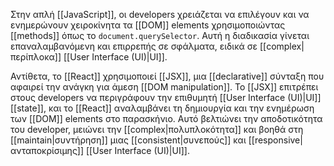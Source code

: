 Στην απλή [[JavaScript]], οι developers χρειάζεται να επιλέγουν και να ενημερώνουν χειροκίνητα τα [[DOM]] elements χρησιμοποιώντας [[methods]] όπως το `document.querySelector`. Αυτή η διαδικασία γίνεται επαναλαμβανόμενη και επιρρεπής σε σφάλματα, ειδικά σε [[complex|περίπλοκα]] [[User Interface (UI)|UI]].

Αντίθετα, το [[React]] χρησιμοποιεί [[JSX]], μια [[declarative]] σύνταξη που αφαιρεί την ανάγκη για άμεση [[DOM manipulation]]. Το [[JSX]] επιτρέπει στους developers να περιγράφουν την επιθυμητή [[User Interface (UI)|UI]] [[state]], και το [[React]] αναλαμβάνει τη δημιουργία και την ενημέρωση των [[DOM]] elements στο παρασκήνιο. Αυτό βελτιώνει την αποδοτικότητα του developer, μειώνει την [[complex|πολυπλοκότητα]] και βοηθά στη [[maintain|συντήρηση]] μιας [[consistent|συνεπούς]] και [[responsive|ανταποκρίσιμης]] [[User Interface (UI)|UI]]. 
